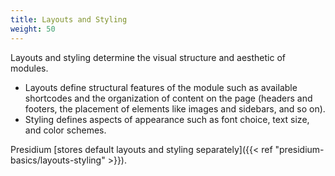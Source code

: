 ```yaml
---
title: Layouts and Styling
weight: 50
---
```

Layouts and styling determine the visual structure and aesthetic of modules. 
* Layouts define structural features of the module such as available shortcodes and the organization of content on the page (headers and footers, the placement of elements like images and sidebars, and so on). 
*  Styling defines aspects of appearance such as font choice, text size, and color schemes.

Presidium [stores default layouts and styling separately]({{< ref "presidium-basics/layouts-styling" >}}).